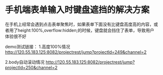# 手机端表单输入时键盘遮挡的解决方案
在手机上经常会遇到点击表单聚焦时，如果表单下面没有比键盘高度高的内容，或者用了height:100%,overflow:hidden;的时候，键盘就会挡住了表单，导致用户体验很不好

demo测试链接：
1.高度100%情况
http://120.55.183.125:8082/projectrest/jump?projectId=249&channel=2

2.body自动滚动情况
http://120.55.183.125:8082/projectrest/jump?projectId=250&channel=2
